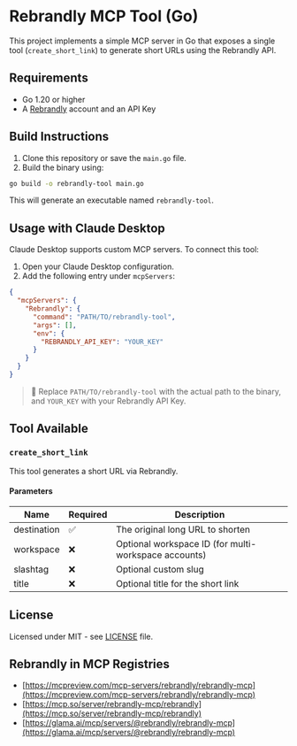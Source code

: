 # Rebrandly MCP Tool (Go)

This project implements a simple MCP server in Go that exposes a single tool (`create_short_link`) to generate short URLs using the Rebrandly API.

## Requirements

- Go 1.20 or higher
- A [Rebrandly](https://www.rebrandly.com) account and an API Key

## Build Instructions

1. Clone this repository or save the `main.go` file.
2. Build the binary using:

```bash
go build -o rebrandly-tool main.go
```

This will generate an executable named `rebrandly-tool`.

## Usage with Claude Desktop

Claude Desktop supports custom MCP servers. To connect this tool:

1. Open your Claude Desktop configuration.
2. Add the following entry under `mcpServers`:

```json
{
  "mcpServers": {
    "Rebrandly": {
      "command": "PATH/TO/rebrandly-tool",
      "args": [],
      "env": {
        "REBRANDLY_API_KEY": "YOUR_KEY"
      }
    }
  }
}
```

> 🔧 Replace `PATH/TO/rebrandly-tool` with the actual path to the binary, and `YOUR_KEY` with your Rebrandly API Key.

## Tool Available

### `create_short_link`

This tool generates a short URL via Rebrandly.

#### Parameters

| Name        | Required | Description                                          |
| ----------- | -------- | ---------------------------------------------------- |
| destination | ✅       | The original long URL to shorten                     |
| workspace   | ❌       | Optional workspace ID (for multi-workspace accounts) |
| slashtag    | ❌       | Optional custom slug                                 |
| title       | ❌       | Optional title for the short link                    |

## License

Licensed under MIT - see [LICENSE](./LICENSE) file.

## Rebrandly in MCP Registries

- [https://mcpreview.com/mcp-servers/rebrandly/rebrandly-mcp](https://mcpreview.com/mcp-servers/rebrandly/rebrandly-mcp)
- [https://mcp.so/server/rebrandly-mcp/rebrandly](https://mcp.so/server/rebrandly-mcp/rebrandly)
- [https://glama.ai/mcp/servers/@rebrandly/rebrandly-mcp](https://glama.ai/mcp/servers/@rebrandly/rebrandly-mcp)
